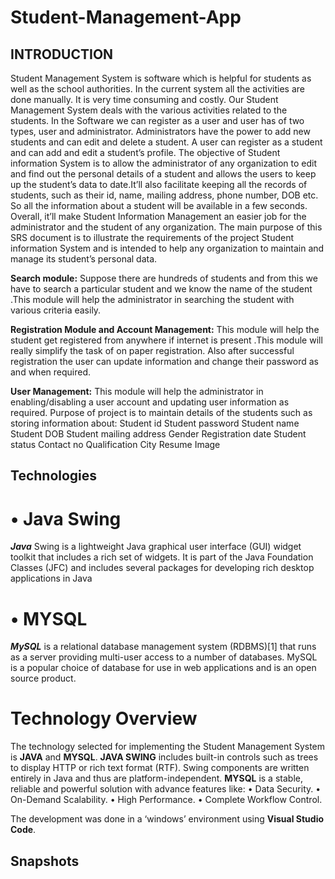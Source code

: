 # Student-Management-App

## INTRODUCTION
Student Management System is software which is helpful for students as well as the school authorities. In the current system all the activities are done manually. It is very time consuming and costly. Our Student Management System deals with the various activities related to the students.
In the Software we can register as a user and user has of two types, user and
administrator. Administrators have the power to add new students and can edit and delete a student. A user can register as a student and can add and edit a student’s profile. 
The objective of Student information System is to allow the administrator of any organization to edit and find out the personal details of a student and allows the users to keep up the student’s data to date.It’ll also facilitate keeping all the records of students, such as their id, name, mailing address, phone number, DOB etc. So all the information about a student will be available in a few seconds. Overall, it’ll make Student Information Management an easier job for the administrator and the student of any organization. The main purpose of this SRS document is to illustrate the requirements of the project Student information System and is intended to help any organization to maintain and manage its student’s personal data.

**Search module:** Suppose there are hundreds of students and from this we have to search a particular student and we know the name of the student .This module will help the administrator in searching the student with various criteria easily. 

**Registration Module and Account Management:** This module will help the student get registered from anywhere if internet is present .This module will really simplify the task of on paper registration. Also after successful registration the user can update information and change their password as and when required. 

**User Management:** This module will help the administrator in enabling/disabling a user account and updating user information as required. Purpose of project is to maintain details of the students such as storing information about:  Student id  Student password  Student name  Student DOB  Student mailing address  Gender  Registration date  Student status  Contact no  Qualification  City  Resume  Image


## Technologies 

# • Java Swing 
***Java*** Swing is a lightweight Java graphical user interface (GUI) widget toolkit that includes a rich set of widgets. It is part of the Java Foundation Classes (JFC) and includes several packages for developing rich desktop applications in Java

# • MYSQL 
***MySQL*** is a relational database management system (RDBMS)[1] that runs as a server providing multi-user access to a number of databases. MySQL is a popular choice of database for use in web applications and is an open source product. 


# Technology Overview
The technology selected for implementing the Student Management System is **JAVA** and **MYSQL**. 
**JAVA SWING** includes built-in controls such as trees to display HTTP or rich text format (RTF). Swing components are written entirely in Java and thus are platform-independent.
**MYSQL** is a stable, reliable and powerful solution with advance features like:
• Data Security.
• On-Demand Scalability.
• High Performance.
• Complete Workflow Control.


The development was done in a ‘windows’ environment using **Visual Studio Code**. 

## Snapshots
